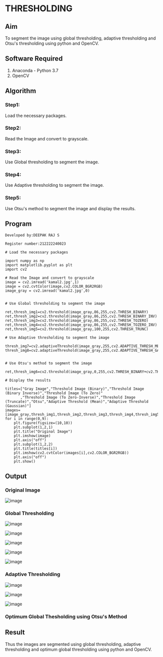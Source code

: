 # THRESHOLDING
## Aim
To segment the image using global thresholding, adaptive thresholding and Otsu's thresholding using python and OpenCV.

## Software Required
1. Anaconda - Python 3.7
2. OpenCV

## Algorithm

### Step1:

Load the necessary packages.

### Step2:

Read the Image and convert to grayscale.

### Step3:

Use Global thresholding to segment the image.

### Step4:

Use Adaptive thresholding to segment the image.

### Step5:

Use Otsu's method to segment the image and display the results.

## Program
```
Developed by:DEEPAK RAJ S

Register number:212222240023

```

```
# Load the necessary packages

import numpy as np
import matplotlib.pyplot as plt
import cv2

# Read the Image and convert to grayscale
image = cv2.imread('kamal2.jpg',1)
image = cv2.cvtColor(image,cv2.COLOR_BGR2RGB)
image_gray = cv2.imread('kamal2.jpg',0)


# Use Global thresholding to segment the image

ret,thresh_img1=cv2.threshold(image_gray,86,255,cv2.THRESH_BINARY)
ret,thresh_img2=cv2.threshold(image_gray,86,255,cv2.THRESH_BINARY_INV)
ret,thresh_img3=cv2.threshold(image_gray,86,255,cv2.THRESH_TOZERO)
ret,thresh_img4=cv2.threshold(image_gray,86,255,cv2.THRESH_TOZERO_INV)
ret,thresh_img5=cv2.threshold(image_gray,100,255,cv2.THRESH_TRUNC)

# Use Adaptive thresholding to segment the image

thresh_img7=cv2.adaptiveThreshold(image_gray,255,cv2.ADAPTIVE_THRESH_MEAN_C,cv2.THRESH_BINARY,11,2)
thresh_img8=cv2.adaptiveThreshold(image_gray,255,cv2.ADAPTIVE_THRESH_GAUSSIAN_C,cv2.THRESH_BINARY,11,2)


# Use Otsu's method to segment the image 

ret,thresh_img6=cv2.threshold(image_gray,0,255,cv2.THRESH_BINARY+cv2.THRESH_OTSU)

# Display the results

titles=["Gray Image","Threshold Image (Binary)","Threshold Image (Binary Inverse)","Threshold Image (To Zero)"
       ,"Threshold Image (To Zero-Inverse)","Threshold Image (Truncate)","Otsu","Adaptive Threshold (Mean)","Adaptive Threshold (Gaussian)"]
images=[image_gray,thresh_img1,thresh_img2,thresh_img3,thresh_img4,thresh_img5,thresh_img6,thresh_img7,thresh_img8]
for i in range(0,9):
    plt.figure(figsize=(10,10))
    plt.subplot(1,2,1)
    plt.title("Original Image")
    plt.imshow(image)
    plt.axis("off")
    plt.subplot(1,2,2)
    plt.title(titles[i])
    plt.imshow(cv2.cvtColor(images[i],cv2.COLOR_BGR2RGB))
    plt.axis("off")
    plt.show()

```
## Output

### Original Image

![image](https://github.com/user-attachments/assets/4aaae13d-859c-4f4b-b63d-3378346239ef)

### Global Thresholding

![image](https://github.com/user-attachments/assets/b14fce74-37dc-4aa4-9a10-bff3d47a8681)

![image](https://github.com/user-attachments/assets/3cd94afb-1052-4bcc-b43f-ec960678ed45)

![image](https://github.com/user-attachments/assets/22fd02d5-78d0-4389-97aa-f6829733cc07)

![image](https://github.com/user-attachments/assets/db5463e9-76bc-413f-a18d-26625a876385)

![image](https://github.com/user-attachments/assets/a7b49a0b-00ef-4514-bacb-f921371d9be2)

### Adaptive Thresholding

![image](https://github.com/user-attachments/assets/0d02c371-71ca-4217-8af6-9a0d1d1af2a8)

![image](https://github.com/user-attachments/assets/ebf6f777-4e6c-4be7-b214-9e1d5aa88fea)

![image](https://github.com/user-attachments/assets/c8fc7bfd-a92d-4ccd-8a77-fe781388793e)

### Optimum Global Thesholding using Otsu's Method

## Result
Thus the images are segmented using global thresholding, adaptive thresholding and optimum global thresholding using python and OpenCV.
